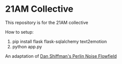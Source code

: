# 21AM Collective

This repository is for the 21AM collective

How to setup:

1. pip install flask flask-sqlalchemy text2emotion
2. python app.py

An adaptation of [Dan Shiffman's Perlin Noise Flowfield](https://github.com/CodingTrain/website/tree/master/CodingChallenges/CC_024_PerlinNoiseFlowField)
